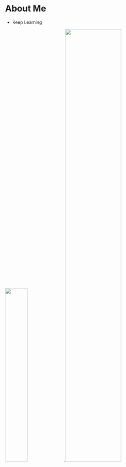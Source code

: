 # About Me

- Keep Learning

<a href="https://github.com/jo-qzy">
  <image width='38%' src="https://github-readme-stats.vercel.app/api?username=jo-qzy&show_icons=true&icon_color=036321&text_color=24292e&include_all_commits=true&hide_border=true&hide=contribs&theme=vue"/>
</a>
<a href="https://github.com/jo-qzy">
  <image width='60%' src="https://cdn.jsdelivr.net/gh/jo-qzy/jo-qzy@assets/github-contribution-grid-snake.svg" />
</a>